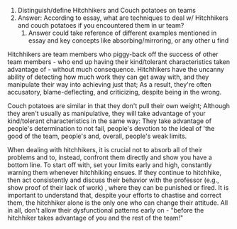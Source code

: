 1. Distinguish/define Hitchhikers and Couch potatoes on teams
2. Answer: According to essay, what are techniques to deal w/ Hitchhikers and couch potatoes if you encountered them in ur team?
	1. Answer could take reference of different examples mentioned in essay and key concepts like absorbing/mirroring, or any other u find

Hitchhikers are team members who piggy-back off the success of other team members - who end up having their kind/tolerant characteristics taken advantage of - without much consequence. Hitchhikers have the uncanny ability of detecting how much work they can get away with, and they manipulate their way into achieving just that; As a result, they're often accusatory, blame-deflecting, and criticizing, despite being in the wrong. 

Couch potatoes are similar in that they don't pull their own weight; Although they aren't usually as manipulative, they will take advantage of your kind/tolerant characteristics in the same way: They take advantage of people's determination to not fail, people's devotion to the ideal of 'the good of the team, people's  and, overall, people's weak limits.

When dealing with hitchhikers, it is crucial not to absorb all of their problems and to, instead, confront them directly and show you have a bottom line. To start off with, set your limits early and high, constantly warning them whenever hitchhiking ensues. If they continue to hitchhike, then act consistently and discuss their behavior with the professor  (e.g., show proof of their lack of work) , where they can be punished or fired. It is important to understand that, despite your efforts to chastise and correct them, the hitchhiker alone is the only one who can change their attitude. All in all, don't allow their dysfunctional patterns early on - "before the hitchhiker takes advantage of you and the rest of the team!"